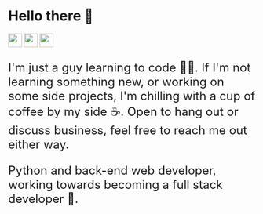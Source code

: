 <!-- Greeting Section -->

# Hello there 👋

<!-- Contact me section -->

<p>
    <a href="mailto:asleyrobleto@gmail.com" target="_blank"><img height="28" src = "https://img.shields.io/badge/email-8B89CC?&style=for-the-badge&logo=protonmail&logoColor=white"></a>
    <a href="https://linkedin.com/in/asley-lópez-351abb217" target="_blank"> <img height="28" src = "https://img.shields.io/badge/-LinkedIn-0e76a8?style=for-the-badge&logo=Linkedin&logoColor=white"></a>
    <a href="https://twitter.com/Asley_Robleto" target="_blank"><img height="28" src = "https://img.shields.io/badge/-Twitter-00acee?style=for-the-badge&logo=Twitter&logoColor=white"></a>

</p>

<!-- Bio -->

<div style="font-size: 1.5rem">

I'm just a guy learning to code 🧑‍💻. If I'm not learning something new, or working on some side projects, I'm chilling with a cup of coffee by my side ☕️. Open to hang out or discuss business, feel free to reach me out either way. 

Python and back-end web developer, working towards becoming a full stack developer 💪.

</div>









